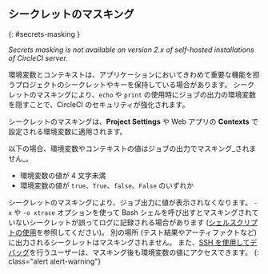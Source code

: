 ## シークレットのマスキング

{: #secrets-masking }

_Secrets masking is not available on version 2.x of self-hosted installations of CircleCI server._

環境変数とコンテキストは、アプリケーションにおいてきわめて重要な機能を担うプロジェクトのシークレットやキーを保持している場合があります。 シークレットのマスキングにより、`echo` や `print` の使用時にジョブの出力の環境変数を隠すことで、CircleCI のセキュリティが強化されます。

シークレットのマスキングは、**Project Settings** や Web アプリの **Contexts** で設定される環境変数に適用されます。

以下の場合、環境変数やコンテキストの値はジョブの出力でマスキング_されません_。

- 環境変数の値が 4 文字未満
- 環境変数の値が `true`、`True`、`false`、`False` のいずれか

シークレットのマスキングにより、ジョブ出力に値が表示されなくなります。 `-x` や `-o xtrace` オプションを使って Bash シェルを呼び出すとマスキングされていないシークレットが誤ってログに記録される場合があります ([シェルスクリプトの使用]({{site.baseurl}}/ja/using-shell-scripts)を参照してください)。 別の場所 (テスト結果やアーティファクトなど) に出力されるシークレットはマスキングされません。 また、[SSH を使用してデバッグ]({{site.baseurl}}/ja/ssh-access-jobs)を行うユーザーは、マスキング後も環境変数の値にアクセスできます。
{: class="alert alert-warning"}
